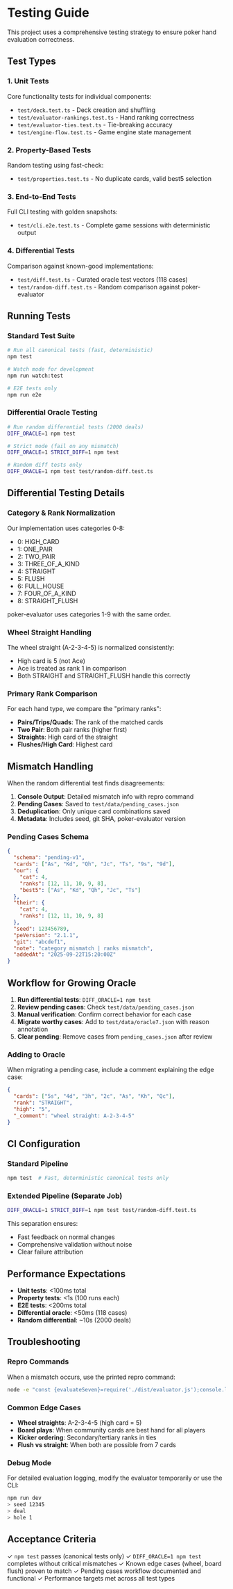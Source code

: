 # Testing Guide

This project uses a comprehensive testing strategy to ensure poker hand evaluation correctness.

## Test Types

### 1. Unit Tests
Core functionality tests for individual components:
- `test/deck.test.ts` - Deck creation and shuffling
- `test/evaluator-rankings.test.ts` - Hand ranking correctness
- `test/evaluator-ties.test.ts` - Tie-breaking accuracy
- `test/engine-flow.test.ts` - Game engine state management

### 2. Property-Based Tests
Random testing using fast-check:
- `test/properties.test.ts` - No duplicate cards, valid best5 selection

### 3. End-to-End Tests
Full CLI testing with golden snapshots:
- `test/cli.e2e.test.ts` - Complete game sessions with deterministic output

### 4. Differential Tests
Comparison against known-good implementations:
- `test/diff.test.ts` - Curated oracle test vectors (118 cases)
- `test/random-diff.test.ts` - Random comparison against poker-evaluator

## Running Tests

### Standard Test Suite
```bash
# Run all canonical tests (fast, deterministic)
npm test

# Watch mode for development
npm run watch:test

# E2E tests only
npm run e2e
```

### Differential Oracle Testing
```bash
# Run random differential tests (2000 deals)
DIFF_ORACLE=1 npm test

# Strict mode (fail on any mismatch)
DIFF_ORACLE=1 STRICT_DIFF=1 npm test

# Random diff tests only
DIFF_ORACLE=1 npm test test/random-diff.test.ts
```

## Differential Testing Details

### Category & Rank Normalization

Our implementation uses categories 0-8:
- 0: HIGH_CARD
- 1: ONE_PAIR
- 2: TWO_PAIR
- 3: THREE_OF_A_KIND
- 4: STRAIGHT
- 5: FLUSH
- 6: FULL_HOUSE
- 7: FOUR_OF_A_KIND
- 8: STRAIGHT_FLUSH

poker-evaluator uses categories 1-9 with the same order.

### Wheel Straight Handling

The wheel straight (A-2-3-4-5) is normalized consistently:
- High card is 5 (not Ace)
- Ace is treated as rank 1 in comparison
- Both STRAIGHT and STRAIGHT_FLUSH handle this correctly

### Primary Rank Comparison

For each hand type, we compare the "primary ranks":
- **Pairs/Trips/Quads**: The rank of the matched cards
- **Two Pair**: Both pair ranks (higher first)
- **Straights**: High card of the straight
- **Flushes/High Card**: Highest card

## Mismatch Handling

When the random differential test finds disagreements:

1. **Console Output**: Detailed mismatch info with repro command
2. **Pending Cases**: Saved to `test/data/pending_cases.json`
3. **Deduplication**: Only unique card combinations saved
4. **Metadata**: Includes seed, git SHA, poker-evaluator version

### Pending Cases Schema
```json
{
  "schema": "pending-v1",
  "cards": ["As", "Kd", "Qh", "Jc", "Ts", "9s", "9d"],
  "our": {
    "cat": 4,
    "ranks": [12, 11, 10, 9, 8],
    "best5": ["As", "Kd", "Qh", "Jc", "Ts"]
  },
  "their": {
    "cat": 4,
    "ranks": [12, 11, 10, 9, 8]
  },
  "seed": 123456789,
  "peVersion": "2.1.1",
  "git": "abcdef1",
  "note": "category mismatch | ranks mismatch",
  "addedAt": "2025-09-22T15:20:00Z"
}
```

## Workflow for Growing Oracle

1. **Run differential tests**: `DIFF_ORACLE=1 npm test`
2. **Review pending cases**: Check `test/data/pending_cases.json`
3. **Manual verification**: Confirm correct behavior for each case
4. **Migrate worthy cases**: Add to `test/data/oracle7.json` with reason annotation
5. **Clear pending**: Remove cases from `pending_cases.json` after review

### Adding to Oracle
When migrating a pending case, include a comment explaining the edge case:
```json
{
  "cards": ["5s", "4d", "3h", "2c", "As", "Kh", "Qc"],
  "rank": "STRAIGHT",
  "high": "5",
  "_comment": "wheel straight: A-2-3-4-5"
}
```

## CI Configuration

### Standard Pipeline
```bash
npm test  # Fast, deterministic canonical tests only
```

### Extended Pipeline (Separate Job)
```bash
DIFF_ORACLE=1 STRICT_DIFF=1 npm test test/random-diff.test.ts
```

This separation ensures:
- Fast feedback on normal changes
- Comprehensive validation without noise
- Clear failure attribution

## Performance Expectations

- **Unit tests**: <100ms total
- **Property tests**: <1s (100 runs each)
- **E2E tests**: <200ms total
- **Differential oracle**: <50ms (118 cases)
- **Random differential**: ~10s (2000 deals)

## Troubleshooting

### Repro Commands
When a mismatch occurs, use the printed repro command:
```bash
node -e "const {evaluateSeven}=require('./dist/evaluator.js');console.log(evaluateSeven([{rank:'A',suit:'s'},{rank:'K',suit:'d'},...]))"
```

### Common Edge Cases
- **Wheel straights**: A-2-3-4-5 (high card = 5)
- **Board plays**: When community cards are best hand for all players
- **Kicker ordering**: Secondary/tertiary ranks in ties
- **Flush vs straight**: When both are possible from 7 cards

### Debug Mode
For detailed evaluation logging, modify the evaluator temporarily or use the CLI:
```bash
npm run dev
> seed 12345
> deal
> hole 1
```

## Acceptance Criteria

✓ `npm test` passes (canonical tests only)
✓ `DIFF_ORACLE=1 npm test` completes without critical mismatches
✓ Known edge cases (wheel, board flush) proven to match
✓ Pending cases workflow documented and functional
✓ Performance targets met across all test types